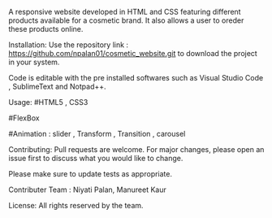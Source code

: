 
A responsive website developed in HTML and CSS featuring different products available for a cosmetic brand. It also allows a user to oreder these products online.

Installation:
Use the repository link : https://github.com/npalan01/cosmetic_website.git to download the project in your system.

Code is editable with the pre installed softwares such as Visual Studio Code , SublimeText and Notpad++.

Usage:
#HTML5 , CSS3

#FlexBox

#Animation : slider , Transform , Transition , carousel

Contributing:
Pull requests are welcome. For major changes, please open an issue first to discuss what you would like to change.

Please make sure to update tests as appropriate.

Contributer Team : Niyati Palan, Manureet Kaur

License:
All rights reserved by the team.
